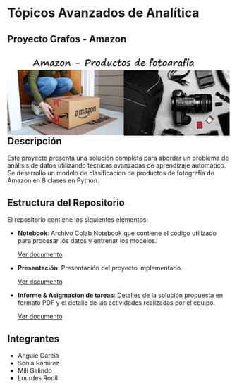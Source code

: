 # Tópicos Avanzados de Analítica
## Proyecto Grafos - Amazon


<img src="https://raw.githubusercontent.com/AnguieGarciaB/topicosanalitica/main/Proyecto%20Grafos/Amazon_Fotografia.jpg" style="float: left; margin-right: 15px;" />


## Descripción
Este proyecto presenta una solución completa para abordar un problema de análisis de datos utilizando técnicas avanzadas de aprendizaje automático. Se desarrolló un modelo de clasificacion de productos de fotografia de Amazon en 8 clases en Python.

## Estructura del Repositorio
El repositorio contiene los siguientes elementos:

- **Notebook**: Archivo Colab Notebook que contiene el código utilizado para procesar los datos y entrenar los modelos.
  
   [Ver documento](https://github.com/AnguieGarciaB/topicosanalitica/blob/42153cfa8685d9bf60ed61460ab74249e6c240ca/Proyecto%20Grafos/Graphs_Project_classification_Amazon%20%20Final%20(240524%204pm).ipynb)

- **Presentación**: Presentación del proyecto implementado.

     [Ver documento]( https://github.com/AnguieGarciaB/topicosanalitica/blob/d6251ac258fe70c23367cb6d8930c5796f1857d7/Proyecto%20Grafos/Graph%20Machine%20Learning%20-%20Amazon%20Productos%20de%20fotografia.pdf)
  
- **Informe & Asigmacion de tareas**: Detalles de la solución propuesta en formato PDF y el detalle de las actividades realizadas por el equipo.

     [Ver documento](https://github.com/AnguieGarciaB/topicosanalitica/blob/bd28b2b63ee112e66b49dfe577911c6449576ea8/Proyecto%20Grafos/Proyecto%202_%20T%C3%B3picos%20Avanzados%20de%20Anal%C3%ADtica%20(Grafos%20Amazon)%20-%20Informe.pdf )

## Integrantes
- Anguie Garcia
- Sonia Ramirez
- Mili Galindo
- Lourdes Rodil


